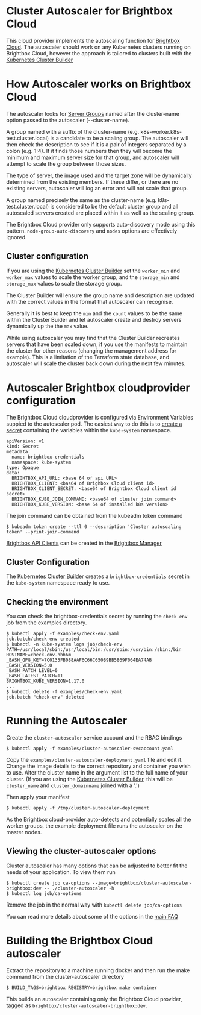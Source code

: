# Cluster Autoscaler for Brightbox Cloud

This cloud provider implements the autoscaling function for
[Brightbox Cloud](https://www.brightbox.com). The autoscaler should
work on any Kubernetes clusters running on Brightbox Cloud, however
the approach is tailored to clusters built with the [Kubernetes Cluster
Builder](https://github.com/brightbox/kubernetes-cluster)

# How Autoscaler works on Brightbox Cloud

The autoscaler looks for [Server
Groups](https://www.brightbox.com/docs/guides/cli/server-groups/) named
after the cluster-name option passed to the autoscaler (--cluster-name).

A group named with a suffix of the cluster-name
(e.g. k8s-worker.k8s-test.cluster.local) is a candidate to be a scaling
group. The autoscaler will then check the description to see if it is
a pair of integers separated by a colon (e.g. 1:4). If it finds those
numbers then they will become the minimum and maximum server size for
that group, and autoscaler will attempt to scale the group between those sizes.

The type of server, the image used  and the target zone will be
dynamically determined from the existing members. If these differ, or
there are no existing servers, autoscaler will log an error and will not
scale that group.

A group named precisely the same as the cluster-name
(e.g. k8s-test.cluster.local) is considered to be the default cluster
group and all autoscaled servers created are placed within it as well
as the scaling group.

The Brightbox Cloud provider only supports auto-discovery mode using
this pattern. `node-group-auto-discovery` and `nodes` options are
effectively ignored.

## Cluster configuration

If you are using the [Kubernetes Cluster
Builder](https://github.com/brightbox/kubernetes-cluster) set the
`worker_min` and `worker_max` values to scale the worker group, and the
`storage_min` and `storage_max` values to scale the storage group.

The Cluster Builder will ensure the group name and description are
updated with the correct values in the format that autoscaler can recognise.

Generally it is best to keep the `min` and the `count` values to be the same within the Cluster Buider and let autoscaler create and destroy servers dynamically up the the `max` value.

While using autoscaler you may find that the Cluster Builder recreates
servers that have been scaled down, if you use the manifests to maintain
the cluster for other reasons (changing the management address for
example). This is a limitation of the Terraform state database, and
autoscaler will scale the cluster back down during the next few minutes.

# Autoscaler Brightbox cloudprovider configuration

The Brightbox Cloud cloudprovider is configured via Environment Variables
suppied to the autoscaler pod. The easiest way to do this is to [create
a secret](https://kubernetes.io/docs/concepts/configuration/secret/#creating-a-secret-manually) containing the variables within the `kube-system` namespace.

```
apiVersion: v1
kind: Secret
metadata:
  name: brightbox-credentials
  namespace: kube-system
type: Opaque
data:
  BRIGHTBOX_API_URL: <base 64 of api URL>
  BRIGHTBOX_CLIENT: <bas64 of Brighbox Cloud client id>
  BRIGHTBOX_CLIENT_SECRET: <base64 of Brightbox Cloud client id secret>
  BRIGHTBOX_KUBE_JOIN_COMMAND: <base64 of cluster join command>
  BRIGHTBOX_KUBE_VERSION: <base 64 of installed k8s version>
```

The join command can be obtained from the kubeadm token command

```
$ kubeadm token create --ttl 0 --description 'Cluster autoscaling token' --print-join-command
```

[Brightbox API
Clients](https://www.brightbox.com/docs/guides/manager/api-clients/)
can be created in the [Brightbox
Manager](https://www.brightbox.com/docs/guides/manager/)

## Cluster Configuration

The [Kubernetes Cluster
Builder](https://github.com/brightbox/kubernetes-cluster) creates a
`brightbox-credentials` secret in the `kube-system` namespace ready
to use.

## Checking the environment

You can check the brightbox-credentials secret by running the `check-env` job from the examples directory.

```
$ kubectl apply -f examples/check-env.yaml
job.batch/check-env created
$ kubectl -n kube-system logs job/check-env
PATH=/usr/local/sbin:/usr/local/bin:/usr/sbin:/usr/bin:/sbin:/bin
HOSTNAME=check-env-hbh6m
_BASH_GPG_KEY=7C0135FB088AAF6C66C650B9BB5869F064EA74AB
_BASH_VERSION=5.0
_BASH_PATCH_LEVEL=0
_BASH_LATEST_PATCH=11
BRIGHTBOX_KUBE_VERSION=1.17.0
...
$ kubectl delete -f examples/check-env.yaml
job.batch "check-env" deleted
```

# Running the Autoscaler

Create the `cluster-autoscaler` service account and the RBAC bindings

```
$ kubectl apply -f examples/cluster-autoscaler-svcaccount.yaml
```

Copy the `examples/cluster-autoscaler-deployment.yaml` file and edit
it. Change the image details to the correct repository and container
you wish to use. Alter the cluster name in the argument list to the full
name of your cluster. (If you are using the [Kubernetes Cluster
Builder](https://github.com/brightbox/kubernetes-cluster),
this will be `cluster_name` and `cluster_domainname` joined with a '.')

Then apply your manifest

```
$ kubectl apply -f /tmp/cluster-autoscaler-deployment
```

As the Brightbox cloud-provider auto-detects and potentially scales all
the worker groups, the example deployment file runs the autoscaler on
the master nodes.

## Viewing the cluster-autoscaler options

Cluster autoscaler has many options that can be adjusted to better fit the needs of your application. To view them run

```
$ kubectl create job ca-options --image=brightbox/cluster-autoscaler-brightbox:dev -- ./cluster-autoscaler -h
$ kubectl log job/ca-options
```

Remove the job in the normal way with `kubectl delete job/ca-options`

You can read more details about some of the options in the [main FAQ](../../FAQ.md)


# Building the Brightbox Cloud autoscaler

Extract the repository to a machine running docker and then run the make command from the cluster-autoscaler directory

```
$ BUILD_TAGS=brightbox REGISTRY=brightbox make container
```

This builds an autoscaler containing only the Brightbox Cloud provider, tagged as `brightbox/cluster-autoscaler-brightbox:dev`.
